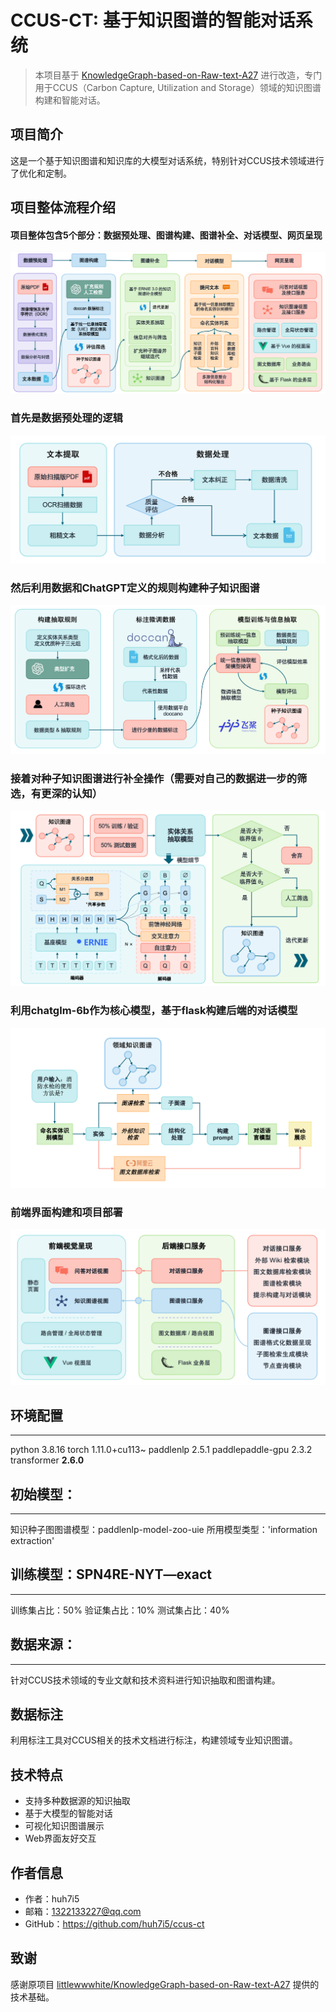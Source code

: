 # CCUS-CT: 基于知识图谱的智能对话系统

> 本项目基于 [KnowledgeGraph-based-on-Raw-text-A27](https://github.com/littlewwwhite/KnowledgeGraph-based-on-Raw-text-A27) 进行改造，专门用于CCUS（Carbon Capture, Utilization and Storage）领域的知识图谱构建和智能对话。

## 项目简介
这是一个基于知识图谱和知识库的大模型对话系统，特别针对CCUS技术领域进行了优化和定制。

## 项目整体流程介绍
#### 项目整体包含5个部分：数据预处理、图谱构建、图谱补全、对话模型、网页呈现
![整体流程](/demo/all.png)

### 首先是数据预处理的逻辑
![数据预处理环节](/demo/data_process.png)

### 然后利用数据和ChatGPT定义的规则构建种子知识图谱
![图谱构建](demo/build_kg.png)


### 接着对种子知识图谱进行补全操作（需要对自己的数据进一步的筛选，有更深的认知）
![图谱补全](demo/kg.png)

### 利用chatglm-6b作为核心模型，基于flask构建后端的对话模型
![对话模型](demo/chat.png)

### 前端界面构建和项目部署
![前端](demo/web.png)


## 环境配置

---
python                    3.8.16
torch                     1.11.0+cu113~
paddlenlp                 2.5.1
paddlepaddle-gpu          2.3.2
transformer               **2.6.0**


## 初始模型：
---
知识种子图图谱模型：paddlenlp-model-zoo-uie
所用模型类型：'information extraction'


##  训练模型：SPN4RE-NYT—exact
---
训练集占比：50%
验证集占比：10%
测试集占比：40%


## 数据来源：
---
针对CCUS技术领域的专业文献和技术资料进行知识抽取和图谱构建。

## 数据标注
利用标注工具对CCUS相关的技术文档进行标注，构建领域专业知识图谱。

## 技术特点
- 支持多种数据源的知识抽取
- 基于大模型的智能对话
- 可视化知识图谱展示
- Web界面友好交互

## 作者信息
- 作者：huh7i5
- 邮箱：1322133227@qq.com
- GitHub：https://github.com/huh7i5/ccus-ct

## 致谢
感谢原项目 [littlewwwhite/KnowledgeGraph-based-on-Raw-text-A27](https://github.com/littlewwwhite/KnowledgeGraph-based-on-Raw-text-A27) 提供的技术基础。

